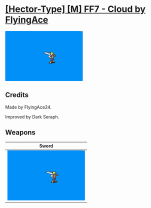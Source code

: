 # [\[Hector-Type\] \[M\] FF7 - Cloud by FlyingAce](./)

<img src="./1.%20Sword/Sword_000.png" alt="[Hector-Type] [M] FF7 - Cloud by FlyingAce standing" />

## Credits

Made by FlyingAce24.

Improved by Dark Seraph.

## Weapons


|Sword |
|  :---: |
| <img alt="Sword animation" src="./1.%20Sword/Sword.gif" /> |
